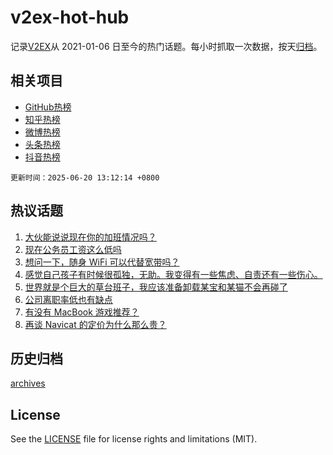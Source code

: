 # v2ex-hot-hub

 记录[V2EX](https://www.v2ex.com/)从 2021-01-06 日至今的热门话题。每小时抓取一次数据，按天[归档](archives)。
 
 ## 相关项目

- [GitHub热榜](https://github.com/lonnyzhang423/github-hot-hub)
- [知乎热榜](https://github.com/lonnyzhang423/zhihu-hot-hub)
- [微博热榜](https://github.com/lonnyzhang423/weibo-hot-hub)
- [头条热榜](https://github.com/lonnyzhang423/toutiao-hot-hub)
- [抖音热榜](https://github.com/lonnyzhang423/douyin-hot-hub)


 `更新时间：2025-06-20 13:12:14 +0800`

## 热议话题

1. [大伙能说说现在你的加班情况吗？](https://www.v2ex.com/t/1139678)
1. [现在公务员工资这么低吗](https://www.v2ex.com/t/1139847)
1. [想问一下，随身 WiFi 可以代替宽带吗？](https://www.v2ex.com/t/1139801)
1. [感觉自己孩子有时候很孤独，无助。我变得有一些焦虑、自责还有一些伤心。](https://www.v2ex.com/t/1139676)
1. [世界就是个巨大的草台班子，我应该准备卸载某宝和某猫不会再碰了](https://www.v2ex.com/t/1139712)
1. [公司离职率低也有缺点](https://www.v2ex.com/t/1139694)
1. [有没有 MacBook 游戏推荐？](https://www.v2ex.com/t/1139708)
1. [再谈 Navicat 的定价为什么那么贵？](https://www.v2ex.com/t/1139715)

## 历史归档

[archives](archives)

## License

See the [LICENSE](LICENSE) file for license rights and limitations (MIT).

